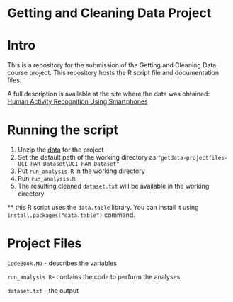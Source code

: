 Getting and Cleaning Data Project
===============

Intro
===============
This is a repository for the submission of the Getting and Cleaning Data course project.
This repository hosts the R script file and documentation files.

A full description is available at the site where the data was obtained: 
[Human Activity Recognition Using Smartphones](http://archive.ics.uci.edu/ml/datasets/Human+Activity+Recognition+Using+Smartphones) 

Running the script
===============
1. Unzip the [data](https://d396qusza40orc.cloudfront.net/getdata%2Fprojectfiles%2FUCI%20HAR%20Dataset.zip) for the project
1. Set the default path of the working directory as `"getdata-projectfiles-UCI HAR Dataset\UCI HAR Dataset"`
2. Put `run_analysis.R` in the working directory
3. Run `run_analysis.R`
4. The resulting cleaned `dataset.txt` will be available in the working directory

** this R script uses the `data.table` library. You can install it using `install.packages("data.table")` command.

Project Files
===============
`CodeBook.MD`   - describes the variables

`run_analysis.R`- contains the code to perform the analyses

`dataset.txt`   - the output
